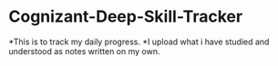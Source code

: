 # Cognizant-Deep-Skill-Tracker

*This is to track my daily progress.
*I upload what i have studied and understood as notes written on my own.
